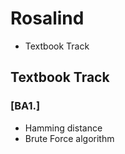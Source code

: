 # Rosalind

- Textbook Track

## Textbook Track 

### [BA1.]
- Hamming distance
- Brute Force algorithm
